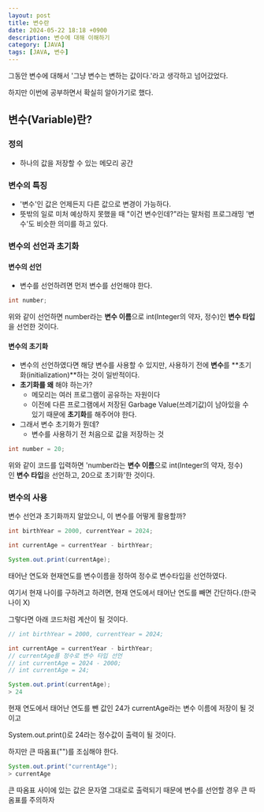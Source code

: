 ```yaml
---
layout: post
title: 변수란
date: 2024-05-22 18:18 +0900
description: 변수에 대해 이해하기
category: [JAVA]
tags: [JAVA, 변수]
---
```


그동안 변수에 대해서 '그냥 변수는 변하는 값이다.'라고 생각하고 넘어갔었다.

하지만 이번에 공부하면서 확실히 알아가기로 했다.

## 변수(Variable)란?

### 정의

- 하나의 값을 저장할 수 있는 메모리 공간

### 변수의 특징

- '변수'인 값은 언제든지 다른 값으로 변경이 가능하다.
- 뜻밖의 일로 미처 예상하지 못했을 때 "이건 변수인데?"라는 말처럼 프로그래밍 '변수'도 비슷한 의미를 하고 있다.

### 변수의 선언과 초기화

#### 변수의 선언

- 변수를 선언하려면 먼저 변수를 선언해야 한다.

```java
int number;
```

위와 같이 선언하면 number라는 **변수 이름**으로 int(Integer의 약자, 정수)인 **변수 타입**을 선언한 것이다.

#### 변수의 초기화

- 변수의 선언하였다면 해당 변수를 사용할 수 있지만, 사용하기 전에 **변수**를 **초기화(initialization)**하는 것이 일반적이다.
- **초기화를 왜** 해야 하는가?
  - 메모리는 여러 프로그램이 공유하는 자원이다
  - 이전에 다른 프로그램에서 저장된 Garbage Value(쓰레기값)이 남아있을 수 있기 때문에 **초기화**를 해주어야 한다.
- 그래서 변수 초기화가 뭔데?
  - 변수를 사용하기 전 처음으로 값을 저장하는 것

```java
int number = 20;
```

위와 같이 코드를 입력하면 'number라는 **변수 이름**으로 int(Integer의 약자, 정수)인 **변수 타입**을 선언하고, 20으로 초기화'한 것이다.

### 변수의 사용

변수 선언과 초기화까지 알았으니, 이 변수를 어떻게 활용할까?

```java
int birthYear = 2000, currentYear = 2024;

int currentAge = currentYear - birthYear;

System.out.print(currentAge);
```

태어난 연도와 현재연도를 변수이름을 정하여 정수로 변수타입을 선언하였다.

여기서 현재 나이를 구하려고 하려면, 현재 연도에서 태어난 연도를 빼면 간단하다.(한국 나이 X)

그렇다면 아래 코드처럼 계산이 될 것이다.

```java
// int birthYear = 2000, currentYear = 2024;

int currentAge = currentYear - birthYear;
// currentAge를 정수로 변수 타입 선언
// int currentAge = 2024 - 2000;
// int currentAge = 24;

System.out.print(currentAge);
> 24
```

현재 연도에서 태어난 연도를 뺀 값인 24가 currentAge라는 변수 이름에 저장이 될 것이고

System.out.print()로 24라는 정수값이 출력이 될 것이다.

하지만 큰 따옴표("")를 조심해야 한다.

```java
System.out.print("currentAge");
> currentAge
```

큰 따옴표 사이에 있는 값은 문자열 그대로로 출력되기 때문에 변수를 선언할 경우 큰 따옴표를 주의하자
